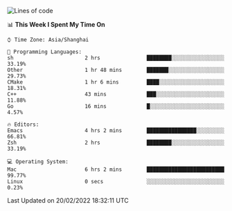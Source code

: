 <!--START_SECTION:waka-->
![Lines of code](https://img.shields.io/badge/From%20Hello%20World%20I%27ve%20Written-22%20Thousand%20lines%20of%20code-blue)

📊 **This Week I Spent My Time On** 

```text
⌚︎ Time Zone: Asia/Shanghai

💬 Programming Languages: 
sh                       2 hrs               ████████░░░░░░░░░░░░░░░░░   33.19% 
Other                    1 hr 48 mins        ███████░░░░░░░░░░░░░░░░░░   29.73% 
CMake                    1 hr 6 mins         ████░░░░░░░░░░░░░░░░░░░░░   18.31% 
C++                      43 mins             ███░░░░░░░░░░░░░░░░░░░░░░   11.88% 
Go                       16 mins             █░░░░░░░░░░░░░░░░░░░░░░░░   4.57%

🔥 Editors: 
Emacs                    4 hrs 2 mins        ████████████████░░░░░░░░░   66.81% 
Zsh                      2 hrs               ████████░░░░░░░░░░░░░░░░░   33.19%

💻 Operating System: 
Mac                      6 hrs 2 mins        █████████████████████████   99.77% 
Linux                    0 secs              ░░░░░░░░░░░░░░░░░░░░░░░░░   0.23%

```


 Last Updated on 20/02/2022 18:32:11 UTC
<!--END_SECTION:waka-->
